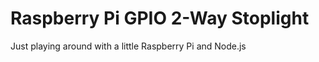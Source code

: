 Raspberry Pi GPIO 2-Way Stoplight
==============

Just playing around with a little Raspberry Pi and Node.js